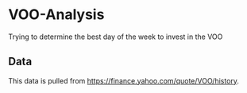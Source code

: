 # VOO-Analysis
Trying to determine the best day of the week to invest in the VOO


## Data
This data is pulled from https://finance.yahoo.com/quote/VOO/history. 
